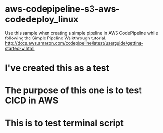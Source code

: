 # aws-codepipeline-s3-aws-codedeploy_linux
Use this sample when creating a simple pipeline in AWS CodePipeline while following the Simple Pipeline Walkthrough tutorial. http://docs.aws.amazon.com/codepipeline/latest/userguide/getting-started-w.html


# I've created this as a test
# The purpose of this one is to test CICD in AWS
# This is to test terminal script
